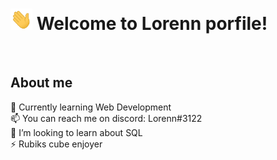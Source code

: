 <h1><img width="35" src="https://github.com/1999AZZAR/1999AZZAR/blob/main/resources/img/waving.gif"> Welcome to Lorenn porfile!</h1>

<img align="centre" color="#2791FF"
  src="https://readme-typing-svg.herokuapp.com?Center=true&lines=Currently+learning+HTML;Currently+learning+CSS;Currently+learning+Python;Currently+learning+JavaScript;Currently+learning+Arduino;Currently+learning+Node;Currently+learning+React"
  alt="">

<h2>About me</h2>
<p>
  🌱 Currently learning Web Development
  <br>
  📫 You can reach me on discord: Lorenn#3122
  <br>
  👯 I’m looking to learn about SQL
  <br>
  ⚡ Rubiks cube enjoyer
</p>

<!--
**LorennMarque/LorennMarque** is a ✨ _special_ ✨ repository because its `README.md` (this file) appears on your GitHub profile.

Here are some ideas to get you started:

- 🔭 I’m currently working on ...
- 🌱 I’m currently learning ...
- 👯 I’m looking to collaborate on ...
- 🤔 I’m looking for help with ...
- 💬 Ask me about ...
- 📫 How to reach me: ...
- 😄 Pronouns: ...
- ⚡ Fun fact: ...
-->
